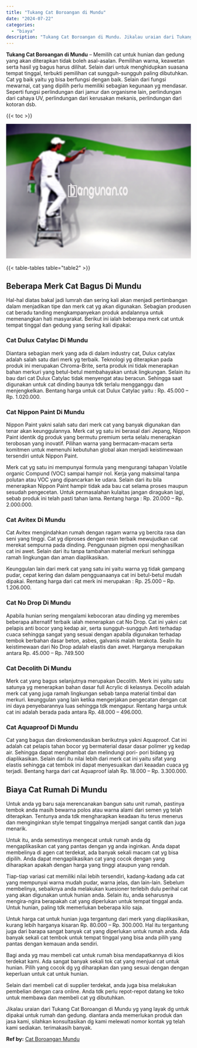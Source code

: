 ```yaml
---
title: "Tukang Cat Boroangan di Mundu"
date: "2024-07-22"
categories: 
  - "biaya"
description: "Tukang Cat Boroangan di Mundu. Jikalau uraian dari Tukang Cat Boroangan di Mundu yg yang layak dg untuk dipakai untuk rumah dan gedung. diantara anda memerlu..."
---
```


**Tukang Cat Boroangan di Mundu** – Memilih cat untuk hunian dan gedung yang akan diterapkan tidak boleh asal-asalan. Pemilihan warna, keawetan serta hasil yg bagus harus dilihat. Selain dari untuk menghidupkan suasana tempat tinggal, terbukti pemilihan cat sungguh-sungguh paling dibutuhkan. Cat yg baik yaitu yg bisa berfungsi dengan baik. Selain dari fungsi mewarnai, cat yang dipilih perlu memiliki sebagian kegunaan yg mendasar. Seperti fungsi perlindungan dari jamur dan organisme lain, perlindungan dari cahaya UV, perlindungan dari kerusakan mekanis, perlindungan dari kotoran dsb.

{{< toc >}}

![Tukang Cat Boroangan di Mundu](/images/jasa-cat-murah15.png)

{{< table-tables table="table2" >}}

## Beberapa Merk Cat Bagus Di Mundu

Hal-hal diatas bakal jadi lumrah dan sering kali akan menjadi pertimbangan dalam menjadikan tipe dan merk cat yg akan digunakan. Sebagian produsen cat beradu tanding mengkampanyekan produk andalannya untuk memenangkan hati masyarakat. Berikut ini ialah beberapa merk cat untuk tempat tinggal dan gedung yang sering kali dipakai:

### Cat Dulux Catylac Di Mundu

Diantara sebagian merk yang ada di dalam industry cat, Dulux catylax adalah salah satu dari merk yg terbaik. Teknologi yg diterapkan pada produk ini merupakan Chroma-Brite, serta produk ini tidak menerapkan bahan merkuri yang betul-betul membahayakan untuk lingkungan. Selain itu bau dari cat Dulux Catylac tidak menyengat atau beracun. Sehingga saat digunakan untuk cat dinding baunya tdk terlalu mengganggu dan menjengkelkan. Bentang harga untuk cat Dulux Catylac yaitu : Rp. 45.000 – Rp. 1.020.000.

### Cat Nippon Paint Di Mundu

Nippon Paint yakni salah satu dari merk cat yang banyak digunakan dan tenar akan keunggulannya. Merk cat yg satu ini berasal dari Jepang, Nippon Paint identik dg produk yang bermutu premium serta selalu menerapkan terobosan yang inovatif. Pilihan warna yang bermacam-macam serta komitmen untuk memenuhi kebutuhan global akan menjadi keistimewaan tersendiri untuk Nippon Paint.

Merk cat yg satu ini mempunyai formula yang mengurangi tahapan Volatile organic Compund (VOC) sampai hampir nol. Kerja yang maksimal tanpa polutan atau VOC yang dipancarkan ke udara. Selain dari itu bila menerapkan Nippon Paint hampir tidak ada bau cat selama proses maupun sesudah pengecetan. Untuk permasalahan kulaitas jangan diragukan lagi, sebab produk ini telah pasti tahan lama. Rentang harga : Rp. 20.000 – Rp. 2.000.000.

### Cat Avitex Di Mundu

Cat Avitex mengindahkan rumah dengan ragam warna yg bercita rasa dan seni yang tinggi. Cat yg diproses dengan resin terbaik mewujudkan cat merekat sempurna pada dinding. Penggunaan pigmen opsi menghasilkan cat ini awet. Selain dari itu tanpa tambahan material merkuri sehingga ramah lingkungan dan aman diaplikasikan.

Keunggulan lain dari merk cat yang satu ini yaitu warna yg tidak gampang pudar, cepat kering dan dalam pengguanaanya cat ini betul-betul mudah dipakai. Rentang harga dari cat merk ini merupakan : Rp. 25.000 – Rp. 1.206.000.

### Cat No Drop Di Mundu

Apabila hunian sering mengalami kebocoran atau dinding yg merembes beberapa alternatif terbaik ialah menerapkan cat No Drop. Cat ini yakni cat pelapis anti bocor yang kedap air, serta sungguh-sungguh Anti terhadap cuaca sehingga sangat yang sesuai dengan apabila digunakan terhadap tembok berbahan dasar beton, asbes, galvanis malah terakota. Sealin itu keistimewaan dari No Drop adalah elastis dan awet. Harganya merupakan antara Rp. 45.000 – Rp. 749.500

### Cat Decolith Di Mundu

Merk cat yang bagus selanjutnya merupakan Decolith. Merk ini yaitu satu satunya yg menerapkan bahan dasar full Acrylic di kelasnya. Decolih adalah merk cat yang juga ramah lingkungan sebab tanpa material timbal dan merkuri. keunggulan yang lain ketika mengerjakan pengecatan dengan cat ini daya penyebarannya luas sehingga tdk mengapur. Rentang harga untuk cat ini adalah berada pada antara Rp. 48.000 – 496.000.

### Cat Aquaproof Di Mundu

Cat yang bagus dan direkomendasikan berikutnya yakni Aquaproof. Cat ini adalah cat pelapis tahan bocor yg bermaterial dasar dasar polimer yg kedap air. Sehingga dapat menghambat dan melindungi pori- pori bidang yg diaplikasikan. Selain dari itu nilai lebih dari merk cat ini yaitu sifat yang elastis sehingga cat tembok ini dapat menyesuaikan dari keaadan cuaca yg terjadi. Bentang harga dari cat Aquaproof ialah Rp. 18.000 – Rp. 3.300.000.

## Biaya Cat Rumah Di Mundu

Untuk anda yg baru saja merencanakan bangun satu unit rumah, pastinya tembok anda masih bewarna polos atau warna alami dari semen yg telah diterapkan. Tentunya anda tdk mengharapkan keadaan itu terus menerus dan menginginkan style tempat tinggalnya menjadi sangat cantik dan juga menarik.

Untuk itu, anda semestinya mengecat untuk rumah anda dg mengaplikasikan cat yang pantas dengan yg anda inginkan. Anda dapat membelinya di agen cat terdekat, ada banyak sekali macam cat yg bisa dipilih. Anda dapat mengaplikasikan cat yang cocok dengan yang diharapkan apakah dengan harga yang tinggi ataupun yang rendah.

Tiap-tiap variasi cat memiliki nilai lebih tersendiri, kadang-kadang ada cat yang mempunyai warna mudah pudar, warna jelas, dan lain-lain. Sebelum membelinya, sebaiknya anda melakukan kuesioner terlebih dulu perihal cat yang akan digunakan untuk hunian anda. Selain itu, anda seharusnya mengira-ngira berapakah cat yang diperlukan untuk tempat tinggal anda. Untuk hunian, paling tdk memerlukan beberapa kilo saja.

Untuk harga cat untuk hunian juga tergantung dari merk yang diaplikasikan, kurang lebih harganya kisaran Rp. 80.000 – Rp. 300.000. Hal itu tergantung juga dari barapa sangat banyak cat yang diperlukan untuk rumah anda. Ada banyak sekali cat tembok untuk tempat tinggal yang bisa anda pilih yang pantas dengan kemauan anda sendiri.

Bagi anda yg mau membeli cat untuk rumah bisa mendapatkannya di kios terdekat kami. Ada sangat banyak sekali tok cat yang menjual cat untuk hunian. Pilih yang cocok dg yg diharapkan dan yang sesuai dengan dengan keperluan untuk cat untuk hunian.

Selain dari membeli cat di supplier terdekat, anda juga bisa melakukan pembelian dengan cara online. Anda tdk perlu repot-repot datang ke toko untuk membawa dan membeli cat yg dibutuhkan.

Jikalau uraian dari Tukang Cat Boroangan di Mundu yg yang layak dg untuk dipakai untuk rumah dan gedung. diantara anda memerlukan produk dan jasa kami, silahkan konsultasikan dg kami melewati nomor kontak yg telah kami sediakan. terimakasih banyak.

**Ref by:** [Cat Boroangan Mundu](https://id.wikipedia.org/wiki/Cat)
